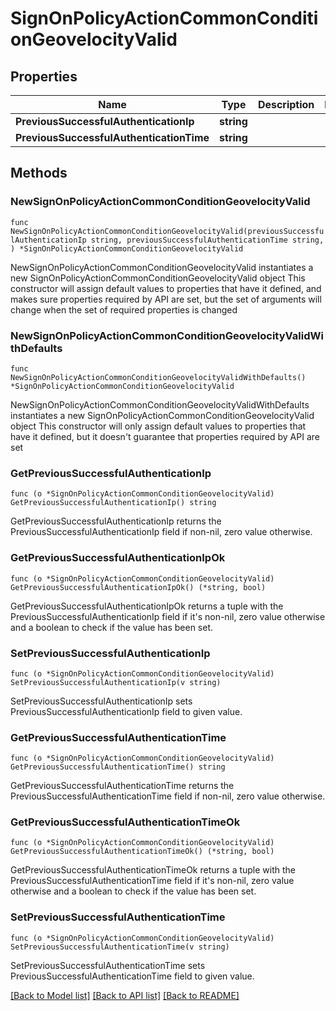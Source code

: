 # SignOnPolicyActionCommonConditionGeovelocityValid

## Properties

Name | Type | Description | Notes
------------ | ------------- | ------------- | -------------
**PreviousSuccessfulAuthenticationIp** | **string** |  | 
**PreviousSuccessfulAuthenticationTime** | **string** |  | 

## Methods

### NewSignOnPolicyActionCommonConditionGeovelocityValid

`func NewSignOnPolicyActionCommonConditionGeovelocityValid(previousSuccessfulAuthenticationIp string, previousSuccessfulAuthenticationTime string, ) *SignOnPolicyActionCommonConditionGeovelocityValid`

NewSignOnPolicyActionCommonConditionGeovelocityValid instantiates a new SignOnPolicyActionCommonConditionGeovelocityValid object
This constructor will assign default values to properties that have it defined,
and makes sure properties required by API are set, but the set of arguments
will change when the set of required properties is changed

### NewSignOnPolicyActionCommonConditionGeovelocityValidWithDefaults

`func NewSignOnPolicyActionCommonConditionGeovelocityValidWithDefaults() *SignOnPolicyActionCommonConditionGeovelocityValid`

NewSignOnPolicyActionCommonConditionGeovelocityValidWithDefaults instantiates a new SignOnPolicyActionCommonConditionGeovelocityValid object
This constructor will only assign default values to properties that have it defined,
but it doesn't guarantee that properties required by API are set

### GetPreviousSuccessfulAuthenticationIp

`func (o *SignOnPolicyActionCommonConditionGeovelocityValid) GetPreviousSuccessfulAuthenticationIp() string`

GetPreviousSuccessfulAuthenticationIp returns the PreviousSuccessfulAuthenticationIp field if non-nil, zero value otherwise.

### GetPreviousSuccessfulAuthenticationIpOk

`func (o *SignOnPolicyActionCommonConditionGeovelocityValid) GetPreviousSuccessfulAuthenticationIpOk() (*string, bool)`

GetPreviousSuccessfulAuthenticationIpOk returns a tuple with the PreviousSuccessfulAuthenticationIp field if it's non-nil, zero value otherwise
and a boolean to check if the value has been set.

### SetPreviousSuccessfulAuthenticationIp

`func (o *SignOnPolicyActionCommonConditionGeovelocityValid) SetPreviousSuccessfulAuthenticationIp(v string)`

SetPreviousSuccessfulAuthenticationIp sets PreviousSuccessfulAuthenticationIp field to given value.


### GetPreviousSuccessfulAuthenticationTime

`func (o *SignOnPolicyActionCommonConditionGeovelocityValid) GetPreviousSuccessfulAuthenticationTime() string`

GetPreviousSuccessfulAuthenticationTime returns the PreviousSuccessfulAuthenticationTime field if non-nil, zero value otherwise.

### GetPreviousSuccessfulAuthenticationTimeOk

`func (o *SignOnPolicyActionCommonConditionGeovelocityValid) GetPreviousSuccessfulAuthenticationTimeOk() (*string, bool)`

GetPreviousSuccessfulAuthenticationTimeOk returns a tuple with the PreviousSuccessfulAuthenticationTime field if it's non-nil, zero value otherwise
and a boolean to check if the value has been set.

### SetPreviousSuccessfulAuthenticationTime

`func (o *SignOnPolicyActionCommonConditionGeovelocityValid) SetPreviousSuccessfulAuthenticationTime(v string)`

SetPreviousSuccessfulAuthenticationTime sets PreviousSuccessfulAuthenticationTime field to given value.



[[Back to Model list]](../README.md#documentation-for-models) [[Back to API list]](../README.md#documentation-for-api-endpoints) [[Back to README]](../README.md)


